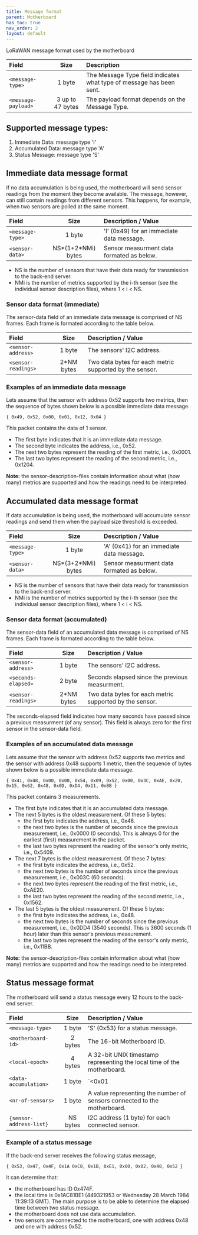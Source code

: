 ```yaml
---
title: Message format
parent: Motherboard
has_toc: true
nav_order: 2
layout: default
---
```


LoRaWAN message format used by the motherboard

| Field                 | Size             | Description |
|:----------------------|:----------------:|:------------|
| `<message-type>`      | 1 byte           | The Message Type field indicates what type of message has been sent. |
| `<message-payload>`   | 3 up to 47 bytes | The payload format depends on the Message Type.|

## Supported message types:

1. Immediate Data: message type 'I'
2. Accumulated Data: message type 'A'
3. Status Message: message type 'S'

## Immediate data message format

If no data accumulation is being used, the motherboard will send sensor readings from the moment
they become available. The message, however, can still contain readings from different sensors. This
happens, for example, when two sensors are polled at the same moment.

| Field                 | Size               | Description / Value                       |
|:----------------------|:------------------:|:------------------------------------------|
| `<message-type>`      | 1 byte             | 'I' (0x49) for an immediate data message. |
| `<sensor-data>`       | NS*(1+2*NMi) bytes | Sensor measurment data formated as below. |

* NS is the number of sensors that have their data ready for transmission to the back-end server.
* NMi is the number of metrics supported by the i-th sensor (see the individual sensor description
files), where 1 < i < NS.

### Sensor data format (immediate)

The sensor-data field of an immediate data message is comprised of NS frames. Each frame is formated
according to the table below.

| Field                 | Size        | Description / Value                                     |
|:----------------------|:-----------:|:--------------------------------------------------------|
| `<sensor-address>`    | 1 byte      | The sensors' I2C address.                               |
| `<sensor-readings>`   | 2*NM bytes  | Two data bytes for each metric supported by the sensor. |

### Examples of an immediate data message
Lets assume that the sensor with address 0x52 supports two metrics, then the sequence of bytes shown 
below is a possible immediate data message.

`{ 0x49, 0x52, 0x00, 0x01, 0x12, 0x04 }`

This packet contains the data of 1 sensor. 
* The first byte indicates that it is an immediate data message.
* The second byte indicates the address, i.e., 0x52.
* The next two bytes represent the reading of the first metric, i.e., 0x0001.
* The last two bytes represent the reading of the second metric, i.e., 0x1204.

**Note:** the sensor-description-files contain information about what (how many) metrics are 
supported and how the readings need to be interpreted.

## Accumulated data message format

If data accumulation is being used, the motherboard will accumulate sensor readings and send them
when the payload size threshold is exceeded.

| Field                 | Size               | Description / Value                       |
|:----------------------|:------------------:|:------------------------------------------|
| `<message-type>`      | 1 byte             | 'A' (0x41) for an immediate data message. |
| `<sensor-data>`       | NS*(3+2*NMi) bytes | Sensor measurment data formated as below. |

* NS is the number of sensors that have their data ready for transmission to the back-end server.
* NMi is the number of metrics supported by the i-th sensor (see the individual sensor description
files), where 1 < i < NS.

### Sensor data format (accumulated)

The sensor-data field of an accumulated data message is comprised of NS frames. Each frame is
formated according to the table below.

| Field                 | Size        | Description / Value                                     |
|:----------------------|:-----------:|:--------------------------------------------------------|
| `<sensor-address>`    | 1 byte      | The sensors' I2C address.                               |
| `<seconds-elapsed>`   | 2 byte      | Seconds elapsed since the previous measurment.          |
| `<sensor-readings>`   | 2*NM bytes  | Two data bytes for each metric supported by the sensor. |

The seconds-elapsed field indicates how many seconds have passed since a previous measurment (of any
sensor). This field is always zero for the first sensor in the sensor-data field.

### Examples of an accumulated data message

Lets assume that the sensor with address 0x52 supports two metrics and the sensor with address 0x48 
supports 1 metric, then the sequence of bytes shown below is a possible immediate data message.

`{ 0x41, 0x48, 0x00, 0x00, 0x54, 0x09, 0x52, 0x00, 0x3C, 0xAE, 0x20, 0x15, 0x62, 0x48, 0x0D, 0xD4, 0x11, 0xBB }`

This packet contains 3 measurements.
* The first byte indicates that it is an accumulated data message.
* The next 5 bytes is the oldest measurement. Of these 5 bytes:
	* the first byte indicates the address, i.e., 0x48.
	* the next two bytes is the number of seconds since the previous measurement, i.e., 0x0000 (0 seconds). This is always 0 for the earliest (first) measurement in the packet.
	* the last two bytes represent the reading of the sensor's only metric, i.e., 0x5409.
* The next 7 bytes is the oldest measurement. Of these 7 bytes:
	* the first byte indicates the address, i.e., 0x52.
	* the next two bytes is the number of seconds since the previous measurement, i.e., 0x003C (60 seconds).
	* the next two bytes represent the reading of the first metric, i.e., 0xAE20.
	* the last two bytes represent the reading of the second metric, i.e., 0x1562.
* The last 5 bytes is the oldest measurement. Of these 5 bytes:
	* the first byte indicates the address, i.e., 0x48.
	* the next two bytes is the number of seconds since the previous measurement, i.e., 0x0DD4 (3540 seconds). This is 3600 seconds (1 hour) later than this sensor's previous measurement.
	* the last two bytes represent the reading of the sensor's only metric, i.e., 0x11BB.

**Note:** the sensor-description-files contain information about what (how many) metrics are 
supported and how the readings need to be interpreted.

## Status message format

The motherboard will send a status message every 12 hours to the back-end server.

| Field                   | Size      | Description / Value                                                      |
|:------------------------|:---------:|:-------------------------------------------------------------------------|
| `<message-type>`        | 1 byte    | 'S' (0x53) for a status message.                                         |
| `<motherboard-id>`      | 2 bytes   | The 16-bit Motherboard ID.                                               |
| `<local-epoch>`         | 4 bytes   | A 32-bit UNIX timestamp representing the local time of the motherboard.  |
| `<data-accumulation>`   | 1 byte    | `<0x01 | 0x00 >` Indicating if data accumulation is used or not (resp.). |
| `<nr-of-sensors>`       | 1 byte    | A value representing the number of sensors connected to the motherboard. |
| `{sensor-address-list}` | NS bytes  | I2C address (1 byte) for each connected sensor.                          |

### Example of a status message

If the back-end server receives the following status message,

`{ 0x53, 0x47, 0x4F, 0x1A 0xC8, 0x1B, 0xE1, 0x00, 0x02, 0x48, 0x52 }`

it can determine that:

* the motherboard has ID 0x474F.
* the local time is 0x1AC81BE1 (449321953 or Wednesday 28 March 1984 11:39:13 GMT). The main purpose is to be able to determine the elapsed time between two status message.
* the motherboard does not use data accumulation.
* two sensors are connected to the motherboard, one with address 0x48 and one with address 0x52.
